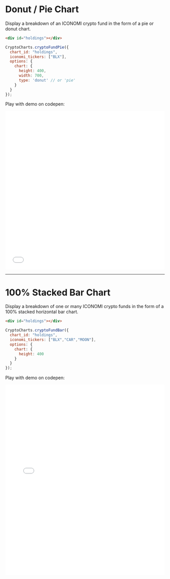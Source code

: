 # Donut / Pie Chart
Display a breakdown of an ICONOMI crypto fund in the form of a pie or donut chart.

<div id="holdings" class="box">
  <div class="loading"></div>
</div>

```html
<div id="holdings"></div>
```
```js
CryptoCharts.cryptoFundPie({
  chart_id: "holdings",
  iconomi_tickers: ["BLX"],
  options: {
    chart: {
      height: 400,
      width: 700,
      type: 'donut' // or 'pie'
    }
  }
});
```

Play with demo on codepen:
<iframe height="500" style="width: 100%;" scrolling="no" title="ROI of crypto assets over time" src="//codepen.io/jesusthatsgreat/embed/preview/joRjaW/?height=500&theme-id=37041&default-tab=result" frameborder="no" allowtransparency="true" allowfullscreen="true"></iframe>

---

# 100% Stacked Bar Chart
Display a breakdown of one or many ICONOMI crypto funds in the form of a 100% stacked horizontal bar chart.

<div id="holdingsBar" class="box">
  <div class="loading"></div>
</div>

```html
<div id="holdings"></div>
```
```js
CryptoCharts.cryptoFundBar({
  chart_id: "holdings",
  iconomi_tickers: ["BLX","CAR","MOON"],
  options: {
    chart: {
      height: 400
    }
  }
});
```

Play with demo on codepen:
<iframe height="600" style="width: 100%;" scrolling="no" title="ICONOMI Crypto Fund Stacked Bar Chart" src="//codepen.io/jesusthatsgreat/embed/preview/EzJqor/?height=600&theme-id=37041&default-tab=result" frameborder="no" allowtransparency="true" allowfullscreen="true"></iframe>

<script>
CryptoCharts.cryptoFundPie({
  chart_id: "holdings",
  iconomi_tickers: ["BLX"],
  options: {
    chart: {
      height: 400,
      width: 700,
      type: 'donut',
      events: {
        mounted: function(chartContext, config) {
          setTimeout(function(){
            document.querySelectorAll("#holdings .loading")[0].remove();
          }, 500);
        }
      }
    }
  }
});
CryptoCharts.cryptoFundBar({
  chart_id: "holdingsBar",
  iconomi_tickers: ["BLX","CAR","MOON"],
  options: {
    chart: {
      height: 400,
      events: {
        mounted: function(chartContext, config) {
          setTimeout(function(){
            document.querySelectorAll("#holdingsBar .loading")[0].remove();
          }, 500);
        }
      }
    }
  }
});
</script>
